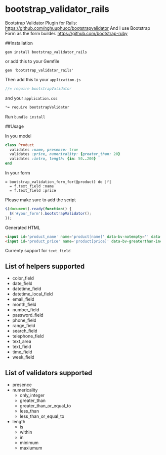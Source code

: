 bootstrap_validator_rails
=========================

Bootstrap Validator Plugin for Rails: https://github.com/nghuuphuoc/bootstrapvalidator
And I use Bootstrap Form as the form builder. https://github.com/bootstrap-ruby

##Installation
```
gem install bootstrap_validator_rails
```
or add this to your Gemfile
```
gem 'bootstrap_validator_rails'
```

Then add this to your `application.js`
```javascript
//= require bootstrapValidator
```

and your `application.css`

```css
*= require bootstrapValidator
```
Run `bundle install`

##Usage

In you model

```ruby
class Product
  validates :name, presence: true
  validates :price, numericality: {greater_than: 20}
  validates :intro, length: {in: 50..200}
end
```

In your form

```haml
= bootstrap_validation_form_for(@product) do |f|
  = f.text_field :name
  = f.text_field :price
```
Please make sure to add the script
```javascript
$(document).ready(function() {
  $('#your_form').bootstrapValidator();
});
```

Generated HTML

```html
<input id='product_name' name='product[name]' data-bv-notempty='' data-bv-notempty-message='cannot be blank'/> 
<input id='product_price' name='product[price]' data-bv-greaterthan-inclusive='false' data-bv-greaterthan-value='20' />
```

Currenty support for `text_field`

## List of helpers supported

* color_field 
* date_field  
* datetime_field
* datetime_local_field
* email_field 
* month_field 
* number_field 
* password_field 
* phone_field
* range_field 
* search_field 
* telephone_field 
* text_area 
* text_field 
* time_field
* week_field

## List of validators supported
* presence
* numericality
  * only_integer 
  * greater_than
  * greater_than_or_equal_to 
  * less_than 
  * less_than_or_equal_to
* length
  * is
  * within
  * in
  * minimum
  * maxiumum
```


